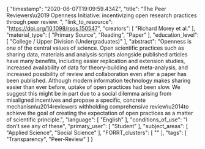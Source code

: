 {
    "timestamp": "2020-06-07T19:09:59.434Z",
    "title": "The Peer Reviewers\u2019 Openness Initiative: incentivizing open research practices through peer review. ",
    "link_to_resource": "https://doi.org/10.1098/rsos.150547",
    "creators": [
        "Richard Morey et al."
    ],
    "material_type": [
        "Primary Source",
        "Reading",
        "Paper"
    ],
    "education_level": [
        "College / Upper Division (Undergraduates)"
    ],
    "abstract": "Openness is one of the central values of science. Open scientific practices such as sharing data, materials and analysis scripts alongside published articles have many benefits, including easier replication and extension studies, increased availability of data for theory-building and meta-analysis, and increased possibility of review and collaboration even after a paper has been published. Although modern information technology makes sharing easier than ever before, uptake of open practices had been slow. We suggest this might be in part due to a social dilemma arising from misaligned incentives and propose a specific, concrete mechanism\u2014reviewers withholding comprehensive review\u2014to achieve the goal of creating the expectation of open practices as a matter of scientific principle.",
    "language": [
        "English"
    ],
    "conditions_of_use": "I don't see any of these",
    "primary_user": [
        "Student"
    ],
    "subject_areas": [
        "Applied Science",
        "Social Science"
    ],
    "FORRT_clusters": [
        ""
    ],
    "tags": [
        "Transparency",
        "Peer-Review"
    ]
}